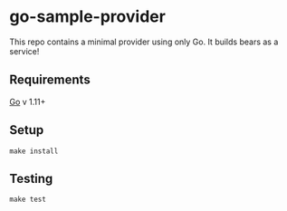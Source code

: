 # go-sample-provider

This repo contains a minimal provider using only Go. It builds bears as a service!

## Requirements

[Go](https://golang.org/) v 1.11+

## Setup

```
make install
```

## Testing

```
make test
```
